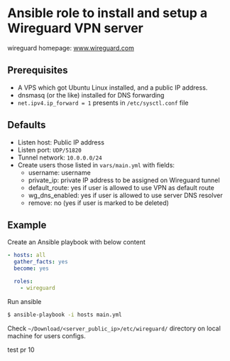 # Ansible role to install and setup a Wireguard VPN server

wireguard homepage: www.wireguard.com

## Prerequisites

* A VPS which got Ubuntu Linux installed, and a public IP address.
* dnsmasq (or the like) installed for DNS forwarding
* `net.ipv4.ip_forward = 1` presents in `/etc/sysctl.conf` file

## Defaults

* Listen host: Public IP address
* Listen port: `UDP/51820`
* Tunnel network: `10.0.0.0/24`
* Create users those listed in `vars/main.yml` with fields:
  *  username: username
  *  private_ip: private IP address to be assigned on Wireguard tunnel
  *  default_route: yes if user is allowed to use VPN as default route
  *  wg_dns_enabled: yes if user is allowed to use server DNS resolver
  *  remove: no (yes if user is marked to be deleted)

## Example

Create an Ansible playbook with below content

```yml
- hosts: all
  gather_facts: yes
  become: yes

  roles:
    - wireguard
```

Run ansible

```sh
$ ansible-playbook -i hosts main.yml
```

Check `~/Download/<server_public_ip>/etc/wireguard/` directory on local 
machine for users configs.

test pr 10
